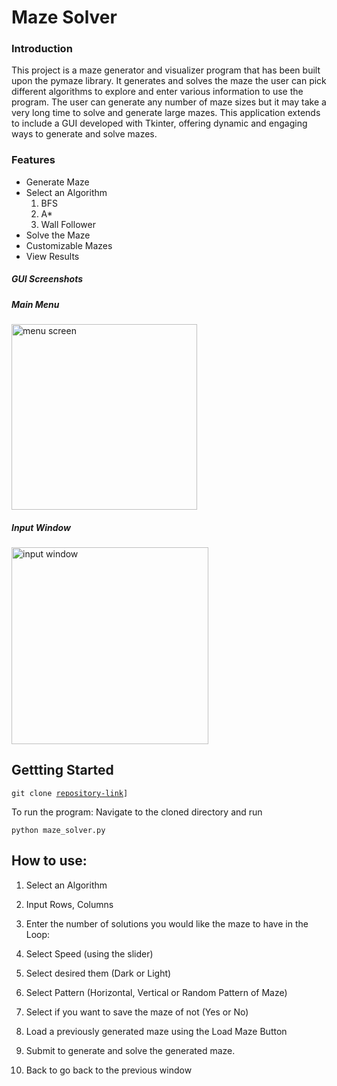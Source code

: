 <h1>Maze Solver</h1>

<h3>Introduction</h3>

<p>This project is a maze generator and visualizer program that has been built upon the pymaze library.
It generates and solves the maze the user can pick different algorithms to explore and enter various information to use the program. The user can generate any number of maze
sizes but it may take a very long time to solve and generate large mazes. This application extends to include a GUI developed with Tkinter, offering dynamic and engaging ways to generate and solve mazes.</p>

<h3>Features</h3>
<ul>
  
  <li>
    Generate Maze
  </li>
  
  <li>
    Select an Algorithm
    <ol>
      <li>
        BFS
      </li>
      <li>
        A*
      </li>
      <li>
        Wall Follower
      </li>
    </ol>
  </li>
  
  <li>
    Solve the Maze
  </li>
  
  <li>
    Customizable Mazes
  </li>
    
  <li>
    View Results
  </li>
  
</ul>

<h5>GUI Screenshots</h5>
<h5>Main Menu</h5>
<img width="297" alt="menu screen" src="https://github.com/Guri2001/Maze-Solver-Project/assets/58091103/c36c5774-5023-4b11-bb9b-8c45a767f0e6">
<h5>Input Window</h5>
<img width="315" alt="input window" src="https://github.com/Guri2001/Maze-Solver-Project/assets/58091103/034f9bce-7ccf-40dc-bf81-04c4295c9bc5">


<h2> Gettting Started</h2>

<code>git clone [repository-link](https://github.com/Guri2001/Maze-Solver-Project.git)]</code>

<p>To run the program: Navigate to the cloned directory and run</p>
<code>python maze_solver.py</code>


<h2>How to use: </h2>
<ol>
  <li></lo><p> Select an Algorithm</p></li>
  <li><p>Input Rows, Columns</p></li>
  <li><p>Enter the number of solutions you would like the maze to have in the Loop: </p></li>
  <li><p>Select Speed (using the slider)</p></li>
  <li><p>Select desired them (Dark or Light)</p></li>
  <li><p>Select Pattern (Horizontal, Vertical or Random Pattern of Maze)</p></li>
  <li><p>Select if you want to save the maze of not (Yes or No)</p></li>
  <li><p>Load a previously generated maze using the Load Maze Button</p></li>
  <li><p>Submit to generate and solve the generated maze.</p></li>
  <li><p>Back to go back to the previous window</p></li>
    
</ol>

